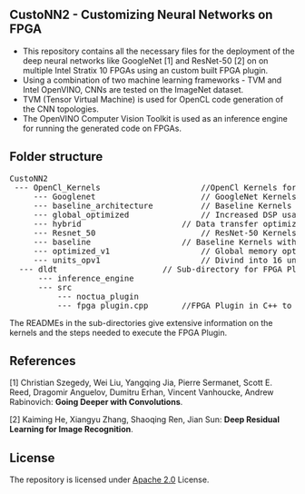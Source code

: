 ## CustoNN2 - Customizing Neural Networks on FPGA

 - This repository contains all the necessary files for the deployment of the deep neural networks like GoogleNet [1] and ResNet-50 [2] on on multiple Intel Stratix 10 FPGAs using an custom built FPGA plugin.
 - Using a combination of two machine learning frameworks - TVM and Intel OpenVINO, CNNs are tested on the ImageNet dataset. 
 - TVM (Tensor Virtual Machine) is used for OpenCL code generation of the CNN topologies.
 - The OpenVINO Computer Vision Toolkit is used as an inference engine for running the generated code on FPGAs.


## Folder structure

<pre>
CustoNN2  
 --- OpenCl_Kernels 	    			//OpenCl Kernels for GoogleNet and ResNet-50.  
     --- Googlenet          			// GoogleNet Kernels. 
	 --- baseline_architecture      	// Baseline Kernels without any optimization.
	 --- global_optimized       		// Increased DSP usage and global memory optimizations with the help of loop unrolling etc.
	 --- hybrid               		// Data transfer optimized with the help of internal channels, I/O channels and global memory.
     --- Resnet_50          			// ResNet-50 Kernels.
	 --- baseline             		// Baseline Kernels without any optimization.
	 --- optimized_v1               	// Global memory optimizations with the help of loop unrolling  and loop pipelining.
	 --- units_opv1                 	// Divind into 16 units of the model and global memory optimizations with the help of loop unrolling etc.
  --- dldt         				// Sub-directory for FPGA Plugin. dldt - Deep Learning Deployment Toolkit.
      --- inference_engine
	  --- src
	      --- noctua_plugin
		  --- fpga_plugin.cpp 		//FPGA Plugin in C++ to deploy neural networks.
</pre>	

The READMEs in the sub-directories give extensive information on the kernels and the steps needed to execute the FPGA Plugin.

## References

<a id="1">[1]</a> Christian Szegedy, Wei Liu, Yangqing Jia, Pierre Sermanet, Scott E. Reed, Dragomir Anguelov, Dumitru Erhan, Vincent Vanhoucke, Andrew Rabinovich:  **Going  Deeper  with Convolutions**.

<a id="1">[2]</a> Kaiming He, Xiangyu Zhang, Shaoqing Ren, Jian Sun:  **Deep  Residual  Learning  for  Image  Recognition**.

## License
The repository is licensed under [Apache 2.0](https://github.com/pc2/CustoNN2/blob/main/LICENSE) License.
